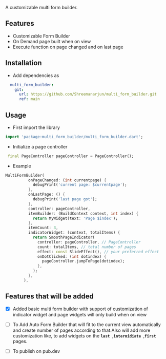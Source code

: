 <!-- 
This README describes the package. If you publish this package to pub.dev,
this README's contents appear on the landing page for your package.

For information about how to write a good package README, see the guide for
[writing package pages](https://dart.dev/guides/libraries/writing-package-pages). 

For general information about developing packages, see the Dart guide for
[creating packages](https://dart.dev/guides/libraries/create-library-packages)
and the Flutter guide for
[developing packages and plugins](https://flutter.dev/developing-packages). 
-->

A customizable multi form builder.

## Features
- Customizable Form Builder
- On Demand page built when on view
- Execute function on page changed and on last page

## Installation

- Add dependencies as 
```yaml
  multi_form_builder:
    git:
      url: https://github.com/Shreemanarjun/multi_form_builder.git
      ref: main
```
## Usage

- First import the library
```dart
import 'package:multi_form_builder/multi_form_builder.dart';
```
- Initialize a page controller
```dart
 final PageController pageController = PageController();
```
- Example

```dart
MultiFormBuilder(
          onPageChanged: (int currentpage) {
            debugPrint('current page: $currentpage');
          },
          onLastPage: () {
            debugPrint('last page got');
          },
          controller: pageController,
          itemBuilder: (BuildContext context, int index) {
            return MyWidget(text: 'Page $index');
          },
          itemCount: 3,
          indicatorWidget: (context, totalItems) {
            return SmoothPageIndicator(
              controller: pageController, // PageController
              count: totalItems, // total number of pages
              effect: const SlideEffect(), // your preferred effect
              onDotClicked: (int dotindex) {
                pageController.jumpToPage(dotindex);
              },
            );
          },
        ),
```

## Features that will be added 
- [x] Added basic multi form builder with support of customization of indicator widget and page widgets will only build when on view
- [ ] To Add Auto Form Builder that will fit to the current view automatically and create number of pages according to that.Also will add more customization like, to add widgets on the **``last ``**,**``intermidiate ``**,**``first ``** pages.
- [ ] To publish on pub.dev

